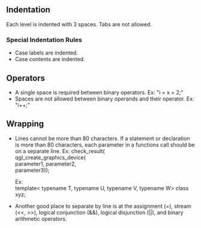 ## Indentation
Each level is indented with 3 spaces. Tabs are not allowed.

### Special Indentation Rules
* Case labels are indented.
* Case contents are indented.

## Operators
* A single space is required between binary operators. Ex: "i = x + 2;"
* Spaces are not allowed between binary operands and their operator.
  Ex: "i++;"

## Wrapping
* Lines cannot be more than 80 characters. If a statement or declaration is 
  more than 80 characters, each parameter in a functions call should be on a 
  separate line.
  Ex: 
  check_result(  
    qgl_create_graphics_device(  
    parameter1, 
    parameter2,  
    parameter3));
    
  Ex:  
  template<
    typename T,
    typename U,
    typename V,
    typename W>
  class xyz;  
* Another good place to separate by line is at the assignment (=), stream 
  (<<, >>), logical conjunction (&&), logical disjunction (||), and binary 
  arithmetic operators.